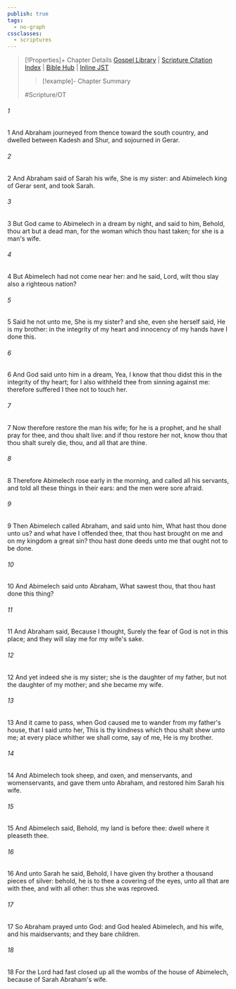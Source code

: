 ```yaml
---
publish: true
tags:
  - no-graph
cssclasses:
  - scriptures
---
```

>[!Properties]+ Chapter Details
>[Gospel Library](https://churchofjesuschrist.org/study/scriptures/ot/gen/20?lang=eng)    |    [Scripture Citation Index](https://scriptures.byu.edu/#06514::c06514)    |    [Bible Hub](https://biblehub.com/genesis/20.htm)    |    [Inline JST](https://scripturetoolbox.com/html/ic/Genesis/20.html)
>>[!example]- Chapter Summary
>> 
> 
>
>#Scripture/OT
###### 1
1 And Abraham journeyed from thence toward the south country, and dwelled between Kadesh and Shur, and sojourned in Gerar.
###### 2
2 And Abraham said of Sarah his wife, She is my sister: and Abimelech king of Gerar sent, and took Sarah.
###### 3
3 But God came to Abimelech in a dream by night, and said to him, Behold, thou art but a dead man, for the woman which thou hast taken; for she is a man's wife.
###### 4
4 But Abimelech had not come near her: and he said, Lord, wilt thou slay also a righteous nation?
###### 5
5 Said he not unto me, She is my sister? and she, even she herself said, He is my brother: in the integrity of my heart and innocency of my hands have I done this.
###### 6
6 And God said unto him in a dream, Yea, I know that thou didst this in the integrity of thy heart; for I also withheld thee from sinning against me: therefore suffered I thee not to touch her.
###### 7
7 Now therefore restore the man his wife; for he is a prophet, and he shall pray for thee, and thou shalt live: and if thou restore her not, know thou that thou shalt surely die, thou, and all that are thine.
###### 8
8 Therefore Abimelech rose early in the morning, and called all his servants, and told all these things in their ears: and the men were sore afraid.
###### 9
9 Then Abimelech called Abraham, and said unto him, What hast thou done unto us? and what have I offended thee, that thou hast brought on me and on my kingdom a great sin? thou hast done deeds unto me that ought not to be done.
###### 10
10 And Abimelech said unto Abraham, What sawest thou, that thou hast done this thing?
###### 11
11 And Abraham said, Because I thought, Surely the fear of God is not in this place; and they will slay me for my wife's sake.
###### 12
12 And yet indeed she is my sister; she is the daughter of my father, but not the daughter of my mother; and she became my wife.
###### 13
13 And it came to pass, when God caused me to wander from my father's house, that I said unto her, This is thy kindness which thou shalt shew unto me; at every place whither we shall come, say of me, He is my brother.
###### 14
14 And Abimelech took sheep, and oxen, and menservants, and womenservants, and gave them unto Abraham, and restored him Sarah his wife.
###### 15
15 And Abimelech said, Behold, my land is before thee: dwell where it pleaseth thee.
###### 16
16 And unto Sarah he said, Behold, I have given thy brother a thousand pieces of silver: behold, he is to thee a covering of the eyes, unto all that are with thee, and with all other: thus she was reproved.
###### 17
17 So Abraham prayed unto God: and God healed Abimelech, and his wife, and his maidservants; and they bare children.
###### 18
18 For the Lord had fast closed up all the wombs of the house of Abimelech, because of Sarah Abraham's wife.
